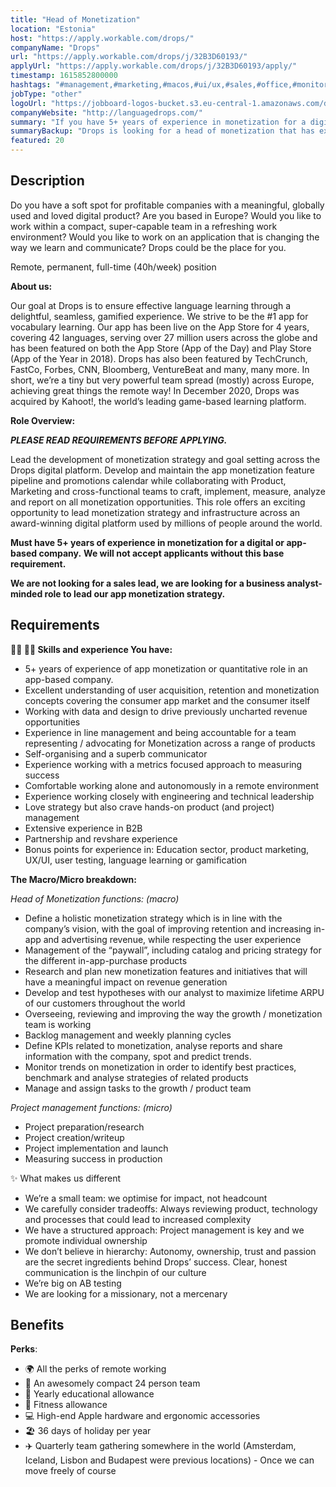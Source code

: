 ```yaml
---
title: "Head of Monetization"
location: "Estonia"
host: "https://apply.workable.com/drops/"
companyName: "Drops"
url: "https://apply.workable.com/drops/j/32B3D60193/"
applyUrl: "https://apply.workable.com/drops/j/32B3D60193/apply/"
timestamp: 1615852800000
hashtags: "#management,#marketing,#macos,#ui/ux,#sales,#office,#monitoring"
jobType: "other"
logoUrl: "https://jobboard-logos-bucket.s3.eu-central-1.amazonaws.com/drops"
companyWebsite: "http://languagedrops.com/"
summary: "If you have 5+ years of experience in monetization for a digital or app-based company, Drops has a job opening for a head of monetization"
summaryBackup: "Drops is looking for a head of monetization that has experience in: #management, #marketing, #macos."
featured: 20
---
```


## Description

Do you have a soft spot for profitable companies with a meaningful, globally used and loved digital product? Are you based in Europe? Would you like to work within a compact, super-capable team in a refreshing work environment? Would you like to work on an application that is changing the way we learn and communicate? Drops could be the place for you.

Remote, permanent, full-time (40h/week) position

**About us:**

Our goal at Drops is to ensure effective language learning through a delightful, seamless, gamified experience. We strive to be the #1 app for vocabulary learning. Our app has been live on the App Store for 4 years, covering 42 languages, serving over 27 million users across the globe and has been featured on both the App Store (App of the Day) and Play Store (App of the Year in 2018). Drops has also been featured by TechCrunch, FastCo, Forbes, CNN, Bloomberg, VentureBeat and many, many more. In short, we’re a tiny but very powerful team spread (mostly) across Europe, achieving great things the remote way! In December 2020, Drops was acquired by Kahoot!, the world’s leading game-based learning platform.

**Role Overview:**

**_PLEASE READ REQUIREMENTS BEFORE APPLYING._**

Lead the development of monetization strategy and goal setting across the Drops digital platform. Develop and maintain the app monetization feature pipeline and promotions calendar while collaborating with Product, Marketing and cross-functional teams to craft, implement, measure, analyze and report on all monetization opportunities. This role offers an exciting opportunity to lead monetization strategy and infrastructure across an award-winning digital platform used by millions of people around the world.

**Must have 5+ years of experience in monetization for a digital or app-based company.** **We will not accept applicants without this base requirement.**

**We are not looking for a sales lead, we are looking for a business analyst-minded role to lead our app monetization strategy.**

## Requirements

**🦹‍♀️ 🦹‍♂️ Skills and experience You have:**

*   5+ years of experience of app monetization or quantitative role in an app-based company.
*   Excellent understanding of user acquisition, retention and monetization concepts covering the consumer app market and the consumer itself
*   Working with data and design to drive previously uncharted revenue opportunities
*   Experience in line management and being accountable for a team representing / advocating for Monetization across a range of products
*   Self-organising and a superb communicator
*   Experience working with a metrics focused approach to measuring success
*   Comfortable working alone and autonomously in a remote environment
*   Experience working closely with engineering and technical leadership
*   Love strategy but also crave hands-on product (and project) management
*   Extensive experience in B2B
*   Partnership and revshare experience
*   Bonus points for experience in: Education sector, product marketing, UX/UI, user testing, language learning or gamification

**The Macro/Micro breakdown:**

_Head of Monetization functions: (macro)_

*   Define a holistic monetization strategy which is in line with the company’s vision, with the goal of improving retention and increasing in-app and advertising revenue, while respecting the user experience
*   Management of the “paywall”, including catalog and pricing strategy for the different in-app-purchase products
*   Research and plan new monetization features and initiatives that will have a meaningful impact on revenue generation
*   Develop and test hypotheses with our analyst to maximize lifetime ARPU of our customers throughout the world
*   Overseeing, reviewing and improving the way the growth / monetization team is working
*   Backlog management and weekly planning cycles
*   Define KPIs related to monetization, analyse reports and share information with the company, spot and predict trends.
*   Monitor trends on monetization in order to identify best practices, benchmark and analyse strategies of related products
*   Manage and assign tasks to the growth / product team

_Project management functions: (micro)_

*   Project preparation/research
*   Project creation/writeup
*   Project implementation and launch
*   Measuring success in production

✨ What makes us different

*   We’re a small team: we optimise for impact, not headcount
*   We carefully consider tradeoffs: Always reviewing product, technology and processes that could lead to increased complexity
*   We have a structured approach: Project management is key and we promote individual ownership
*   We don’t believe in hierarchy: Autonomy, ownership, trust and passion are the secret ingredients behind Drops’ success. Clear, honest communication is the linchpin of our culture
*   We’re big on AB testing
*   We are looking for a missionary, not a mercenary

## Benefits

**Perks**:

*   🌍 All the perks of remote working
*   👥 An awesomely compact 24 person team
*   🧠 Yearly educational allowance
*   💪 Fitness allowance
*   💻 High-end Apple hardware and ergonomic accessories
*   🏖 36 days of holiday per year
*   ✈️ Quarterly team gathering somewhere in the world (Amsterdam, Iceland, Lisbon and Budapest were previous locations) - Once we can move freely of course
